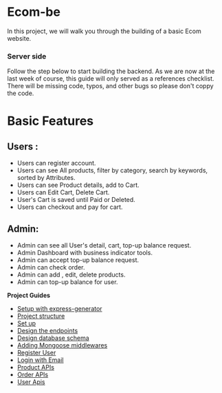 # Ecom-be

In this project, we will walk you through the building of a basic Ecom website.

### Server side

Follow the step below to start building the backend. As we are now at the last week of course, this guide will only served as a references checklist. There will be missing code, typos, and other bugs so please don't coppy the code.

# Basic Features

## Users :

- Users can register account.
- Users can see All products, filter by category, search by keywords, sorted by Attributes.
- Users can see Product details, add to Cart.
- Users can Edit Cart, Delete Cart.
- User's Cart is saved until Paid or Deleted.
- Users can checkout and pay for cart.

## Admin:

- Admin can see all User's detail, cart, top-up balance request.
- Admin Dashboard with business indicator tools.
- Admin can accept top-up balance request.
- Admin can check order.
- Admin can add , edit, delete products.
- Admin can top-up balance for user.

**Project Guides**

- [Setup with express-generator](/doc/server/00_setup_project.md)
- [Project structure](/doc/server/01_project_structure.md)
- [Set up](/doc/server/02_setup_app.md)
- [Design the endpoints](/doc/server/03_design_endpoints.md)
- [Design database schema](/doc/server/04_design_database.md)
- [Adding Mongoose middlewares](/doc/server/05_mongoose_middlewares.md)
- [Register User](/doc/server/06_register_user.md)
- [Login with Email](/doc/server/07_login.md)
- [Product APIs](/doc/server/08_product_apis.md)
- [Order APIs](/doc/server/09_order_apis.md)
- [User Apis](/doc/server/10_user_apis.md)
